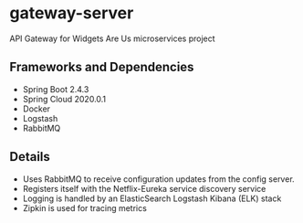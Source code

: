 # gateway-server
API Gateway for Widgets Are Us microservices project

## Frameworks and Dependencies
- Spring Boot 2.4.3
- Spring Cloud 2020.0.1
- Docker
- Logstash
- RabbitMQ

## Details

- Uses RabbitMQ to receive configuration updates from the config server.
- Registers itself with the Netflix-Eureka service discovery service
- Logging is handled by an ElasticSearch Logstash Kibana (ELK) stack
- Zipkin is used for tracing metrics
